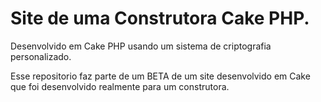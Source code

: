 # Site de uma Construtora Cake PHP.

<p>Desenvolvido em Cake PHP usando um sistema de criptografia personalizado.</p>
<p>Esse repositorio faz parte de um BETA de um site desenvolvido em Cake que foi desenvolvido realmente para um construtora.</p>
